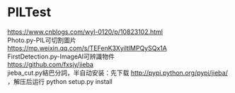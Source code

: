 # PILTest
https://www.cnblogs.com/wyl-0120/p/10823102.html  
Photo.py-PIL可切割圖片    
https://mp.weixin.qq.com/s/TEFenK3XyiltlMPQySQx1A  
FirstDetection.py-ImageAI可辨識物件    
https://github.com/fxsjy/jieba  
jieba_cut.py結巴分詞，半自动安装：先下载 http://pypi.python.org/pypi/jieba/ ，解压后运行 python setup.py install
